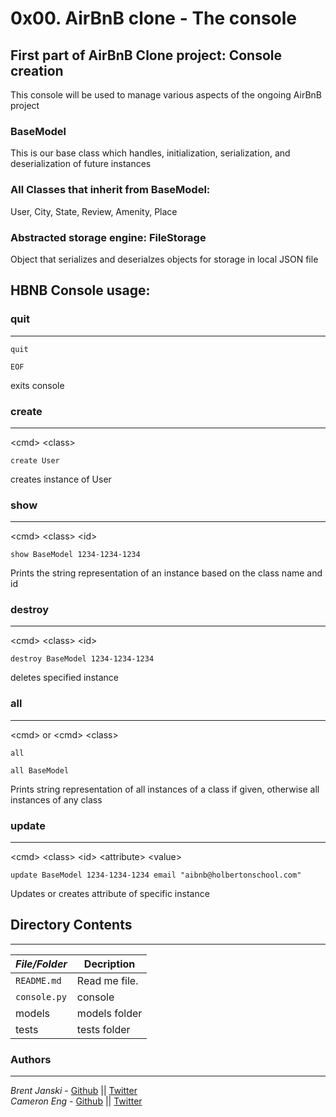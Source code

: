 # 0x00. AirBnB clone - The console
## First part of AirBnB Clone project: Console creation
This console will be used to manage various aspects of the ongoing AirBnB project
### BaseModel
This is our base class which handles, initialization, serialization, and deserialization of future instances
### All Classes that inherit from BaseModel:
User, City, State, Review, Amenity, Place
### Abstracted storage engine: FileStorage
Object that serializes and deserialzes objects for storage in local JSON file
## HBNB Console usage:
### quit
___
```
quit
```
```
EOF
```
exits console
### create
___
\<cmd\> \<class\>
```
create User
```
creates instance of User
### show
___
\<cmd\> \<class\> \<id\>
```
show BaseModel 1234-1234-1234
```
Prints the string representation of an instance based on the class name and id
### destroy
___
\<cmd\> \<class\> \<id\>
```
destroy BaseModel 1234-1234-1234
```
deletes specified instance
### all
___
\<cmd\> or \<cmd\> \<class\>
```
all
```
```
all BaseModel
```
Prints string representation of all instances of a class if given, otherwise all instances of any class
### update
___
\<cmd\> \<class\> \<id\> \<attribute\> \<value\>
```
update BaseModel 1234-1234-1234 email "aibnb@holbertonschool.com"
```
Updates or creates attribute of specific instance
## Directory Contents
___

|   ***File/Folder***    |  **Decription**                       |
|---------------|---------------------------------------|
| `README.md` |  Read me file. |
| `console.py`|  console |
| models | models folder |
| tests | tests folder |

### Authors
___
*Brent Janski* - [Github](https://github.com/talktobrent/) || [Twitter](https://twitter.com/SWCOSNOW)  
*Cameron Eng* - [Github](https://github.com/c_eng/) || [Twitter](https://twitter.com/c33Eng)
